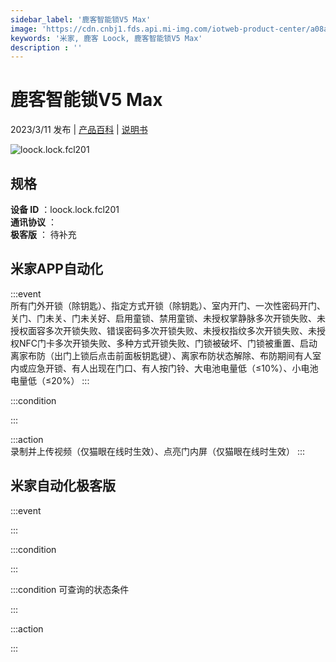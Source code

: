 ```yaml
---
sidebar_label: '鹿客智能锁V5 Max'
image: 'https://cdn.cnbj1.fds.api.mi-img.com/iotweb-product-center/a08a3b566db546d980967d375e0f259e_1675083443045.png?GalaxyAccessKeyId=AKVGLQWBOVIRQ3XLEW&Expires=9223372036854775807&Signature=p8vL8KUWKPcWB8+dxxOZpnFV4jk='
keywords: '米家, 鹿客 Loock, 鹿客智能锁V5 Max'
description : ''
---
```

# 鹿客智能锁V5 Max

2023/3/11 发布 | [产品百科](https://home.mi.com/webapp/content/baike/product/index.html?model=loock.lock.fcl201/) | [说明书](https://home.mi.com/views/introduction.html?model=loock.lock.fcl201&region=cn)

![loock.lock.fcl201](https://cdn.cnbj1.fds.api.mi-img.com/iotweb-product-center/a08a3b566db546d980967d375e0f259e_1675083443045.png?GalaxyAccessKeyId=AKVGLQWBOVIRQ3XLEW&Expires=9223372036854775807&Signature=p8vL8KUWKPcWB8+dxxOZpnFV4jk=)

## 规格  
> 
**设备 ID** ：loock.lock.fcl201  
**通讯协议** ：  
**极客版**  ： 待补充 


## 米家APP自动化  

:::event  
所有门外开锁（除钥匙）、指定方式开锁（除钥匙）、室内开门、一次性密码开门、关门、门未关、门未关好、启用童锁、禁用童锁、未授权掌静脉多次开锁失败、未授权面容多次开锁失败、错误密码多次开锁失败、未授权指纹多次开锁失败、未授权NFC门卡多次开锁失败、多种方式开锁失败、门锁被破坏、门锁被重置、启动离家布防（出门上锁后点击前面板钥匙键）、离家布防状态解除、布防期间有人室内或应急开锁、有人出现在门口、有人按门铃、大电池电量低（≤10%）、小电池电量低（≤20%）
:::

:::condition  

:::

:::action   
录制并上传视频（仅猫眼在线时生效）、点亮门内屏（仅猫眼在线时生效）
:::

## 米家自动化极客版  

:::event  

:::

:::condition  

:::

:::condition 可查询的状态条件  

:::

:::action  

:::

        
